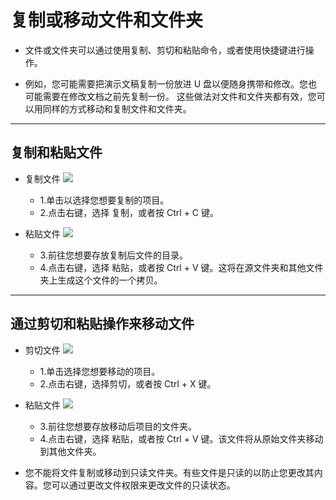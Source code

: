 # 复制或移动文件和文件夹

- 文件或文件夹可以通过使用复制、剪切和粘贴命令，或者使用快捷键进行操作。

- 例如，您可能需要把演示文稿复制一份放进 U 盘以便随身携带和修改。您也可能需要在修改文档之前先复制一份。
  这些做法对文件和文件夹都有效，您可以用同样的方式移动和复制文件和文件夹。

***
## 复制和粘贴文件

- 复制文件
![](../pic/soft/copy.png)
  - 1.单击以选择您想要复制的项目。
  - 2.点击右键，选择 复制，或者按 Ctrl + C 键。

- 粘贴文件
![](../pic/soft/copy1.png)
  - 3.前往您想要存放复制后文件的目录。
  - 4.点击右键，选择 粘贴，或者按 Ctrl + V 键。这将在源文件夹和其他文件夹上生成这个文件的一个拷贝。


***
## 通过剪切和粘贴操作来移动文件

- 剪切文件
![](../pic/soft/cut.png)
  - 1.单击选择您想要移动的项目。
  - 2.点击右键，选择剪切，或者按 Ctrl + X 键。

- 粘贴文件
![](../pic/soft/copy1.png)
  - 3.前往您想要存放移动后项目的文件夹。
  - 4.点击右键，选择 粘贴，或者按 Ctrl + V 键。该文件将从原始文件夹移动到其他文件夹。


- 您不能将文件复制或移动到只读文件夹。有些文件是只读的以防止您更改其内容。您可以通过更改文件权限来更改文件的只读状态。
